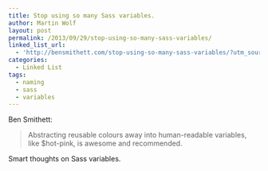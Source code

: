 ```yaml
---
title: Stop using so many Sass variables.
author: Martin Wolf
layout: post
permalink: /2013/09/29/stop-using-so-many-sass-variables/
linked_list_url:
  - 'http://bensmithett.com/stop-using-so-many-sass-variables/?utm_source=CSS-Weekly&utm_campaign=Issue-78&utm_medium=email'
categories:
  - Linked List
tags:
  - naming
  - sass
  - variables
---
```

<p class="linked-list-quote-author">
  Ben Smithett:
</p>

> Abstracting reusable colours away into human-readable variables, like $hot-pink, is awesome and recommended.

Smart thoughts on Sass variables.